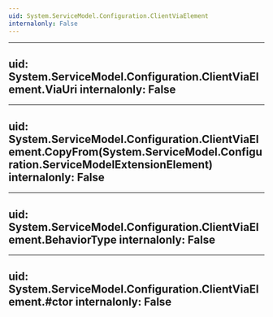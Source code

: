 ```yaml
---
uid: System.ServiceModel.Configuration.ClientViaElement
internalonly: False
---
```


---
uid: System.ServiceModel.Configuration.ClientViaElement.ViaUri
internalonly: False
---

---
uid: System.ServiceModel.Configuration.ClientViaElement.CopyFrom(System.ServiceModel.Configuration.ServiceModelExtensionElement)
internalonly: False
---

---
uid: System.ServiceModel.Configuration.ClientViaElement.BehaviorType
internalonly: False
---

---
uid: System.ServiceModel.Configuration.ClientViaElement.#ctor
internalonly: False
---
